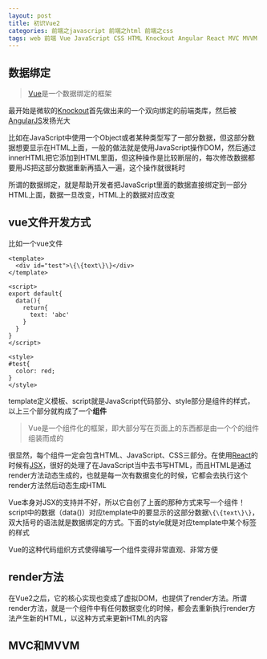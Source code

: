 ```yaml
---
layout: post
title: 初识Vue2
categories: 前端之javascript 前端之html 前端之css
tags: web 前端 Vue JavaScript CSS HTML Knockout Angular React MVC MVVM 
---
```


## 数据绑定

>[Vue](https://cn.vuejs.org/)是一个数据绑定的框架

最开始是微软的[Knockout](http://knockoutjs.com/)首先做出来的一个双向绑定的前端类库，然后被[AngularJS](https://angularjs.org/)发扬光大

比如在JavaScript中使用一个Object或者某种类型写了一部分数据，但这部分数据想要显示在HTML上面，一般的做法就是使用JavaScript操作DOM，然后通过innerHTML把它添加到HTML里面，但这种操作是比较断层的，每次修改数据都要用JS把这部分数据重新再插入一遍，这个操作就很耗时

所谓的数据绑定，就是帮助开发者把JavaScript里面的数据直接绑定到一部分HTML上面，数据一旦改变，HTML上的数据对应改变

## vue文件开发方式

比如一个vue文件

```vue
<template>
  <div id="test">\{\{text\}\}</div>
</template>

<script>
export default{
  data(){
    return{
      text: 'abc'
    }
  }
}
</script>

<style>
#test{
  color: red;
}
</style>
```

template定义模板、script就是JavaScript代码部分、style部分是组件的样式，以上三个部分就构成了一个**组件**

>Vue是一个组件化的框架，即大部分写在页面上的东西都是由一个个的组件组装而成的

很显然，每个组件一定会包含HTML、JavaScript、CSS三部分。在使用[React](https://reactjs.org/)的时候有[JSX](http://www.css88.com/react/docs/jsx-in-depth.html)，很好的处理了在JavaScript当中去书写HTML，而且HTML是通过render方法动态生成的，也就是每一次有数据变化的时候，它都会去执行这个render方法然后动态生成HTML

Vue本身对JSX的支持并不好，所以它自创了上面的那种方式来写一个组件！script中的数据（data()）对应template中的要显示的这部分数据`\{\{text\}\}`，双大括号的语法就是数据绑定的方式。下面的style就是对应template中某个标签的样式

Vue的这种代码组织方式使得编写一个组件变得非常直观、非常方便

## render方法

在Vue2之后，它的核心实现也变成了虚拟DOM，也提供了render方法。所谓render方法，就是一个组件中有任何数据变化的时候，都会去重新执行render方法产生新的HTML，以这种方式来更新HTML的内容

## MVC和MVVM

